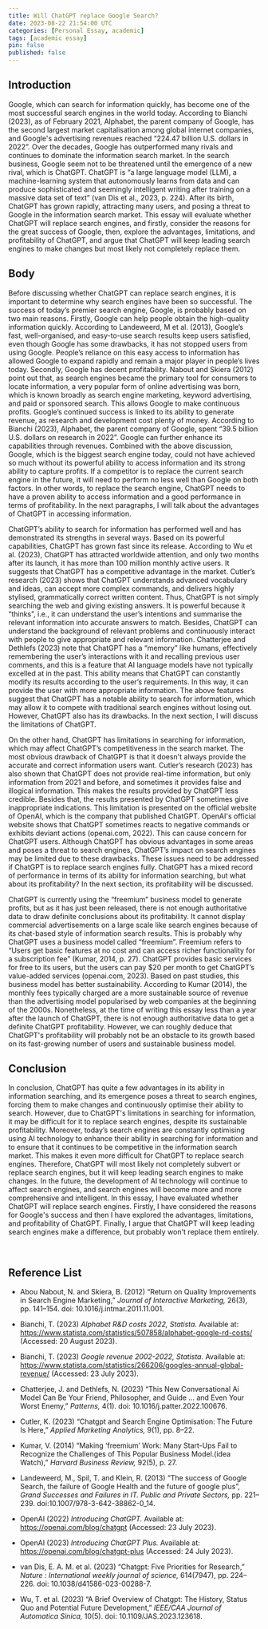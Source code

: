 ```yaml
---
title: Will ChatGPT replace Google Search?
date: 2023-08-22 21:54:00 UTC
categories: [Personal Essay, academic]
tags: [academic essay]
pin: false
published: false
---
```


## Introduction
Google, which can search for information quickly, has become one of the most successful search engines in the world today. According to Bianchi (2023), as of February 2021, Alphabet, the parent company of Google, has the second largest market capitalisation among global internet companies, and Google's advertising revenues reached “224.47 billion U.S. dollars in 2022”. Over the decades, Google has outperformed many rivals and continues to dominate the information search market.  In the search business, Google seem not to be threatened until the emergence of a new rival, which is ChatGPT. ChatGPT is “a large language model (LLM), a machine-learning system that autonomously learns from data and can produce sophisticated and seemingly intelligent writing after training on a massive data set of text” (van Dis et al., 2023, p. 224). After its birth, ChatGPT has grown rapidly, attracting many users, and posing a threat to Google in the information search market. This essay will evaluate whether ChatGPT will replace search engines, and firstly, consider the reasons for the great success of Google, then, explore the advantages, limitations, and profitability of ChatGPT, and argue that ChatGPT will keep leading search engines to make changes but most likely not completely replace them.

## Body
Before discussing whether ChatGPT can replace search engines, it is important to determine why search engines have been so successful. The success of today’s premier search engine, Google, is probably based on two main reasons. Firstly, Google can help people obtain the high-quality information quickly. According to Landeweerd, M et al. (2013), Google’s fast, well-organised, and easy-to-use search results keep users satisfied, even though Google has some drawbacks, it has not stopped users from using Google. People’s reliance on this easy access to information has allowed Google to expand rapidly and remain a major player in people’s lives today. Secondly, Google has decent profitability. Nabout and Skiera (2012) point out that, as search engines became the primary tool for consumers to locate information, a very popular form of online advertising was born, which is known broadly as search engine marketing, keyword advertising, and paid or sponsored search. This allows Google to make continuous profits. Google’s continued success is linked to its ability to generate revenue, as research and development cost plenty of money. According to Bianchi (2023), Alphabet, the parent company of Google, spent “39.5 billion U.S. dollars on research in 2022”. Google can further enhance its capabilities through revenues. Combined with the above discussion, Google, which is the biggest search engine today, could not have achieved so much without its powerful ability to access information and its strong ability to capture profits. If a competitor is to replace the current search engine in the future, it will need to perform no less well than Google on both factors. In other words, to replace the search engine, ChatGPT needs to have a proven ability to access information and a good performance in terms of profitability. In the next paragraphs, I will talk about the advantages of ChatGPT in accessing information.

ChatGPT’s ability to search for information has performed well and has demonstrated its strengths in several ways. Based on its powerful capabilities, ChatGPT has grown fast since its release. According to Wu et al. (2023), ChatGPT has attracted worldwide attention, and only two months after its launch, it has more than 100 million monthly active users. It suggests that ChatGPT has a competitive advantage in the market. Cutler’s research (2023) shows that ChatGPT understands advanced vocabulary and ideas, can accept more complex commands, and delivers highly stylised, grammatically correct written content. Thus, ChatGPT is not simply searching the web and giving existing answers. It is powerful because it “thinks”, i.e., it can understand the user’s intentions and summarise the relevant information into accurate answers to match. Besides, ChatGPT can understand the background of relevant problems and continuously interact with people to give appropriate and relevant information. Chatterjee and Dethlefs (2023) note that ChatGPT has a “memory” like humans, effectively remembering the user’s interactions with it and recalling previous user comments, and this is a feature that AI language models have not typically excelled at in the past. This ability means that ChatGPT can constantly modify its results according to the user’s requirements. In this way, it can provide the user with more appropriate information. The above features suggest that ChatGPT has a notable ability to search for information, which may allow it to compete with traditional search engines without losing out. However, ChatGPT also has its drawbacks. In the next section, I will discuss the limitations of ChatGPT.

On the other hand, ChatGPT has limitations in searching for information, which may affect ChatGPT’s competitiveness in the search market. The most obvious drawback of ChatGPT is that it doesn't always provide the accurate and correct information users want. Cutler’s research (2023) has also shown that ChatGPT does not provide real-time information, but only information from 2021 and before, and sometimes it provides false and illogical information. This makes the results provided by ChatGPT less credible. Besides that, the results presented by ChatGPT sometimes give inappropriate indications. This limitation is presented on the official website of OpenAI, which is the company that published ChatGPT. OpenAI's official website shows that ChatGPT sometimes reacts to negative commands or exhibits deviant actions (openai.com, 2022). This can cause concern for ChatGPT users. Although ChatGPT has obvious advantages in some areas and poses a threat to search engines, ChatGPT’s impact on search engines may be limited due to these drawbacks. These issues need to be addressed if ChatGPT is to replace search engines fully. ChatGPT has a mixed record of performance in terms of its ability for information searching, but what about its profitability? In the next section, its profitability will be discussed.

ChatGPT is currently using the “freemium” business model to generate profits, but as it has just been released, there is not enough authoritative data to draw definite conclusions about its profitability. It cannot display commercial advertisements on a large scale like search engines because of its chat-based style of information search results. This is probably why ChatGPT uses a business model called “freemium”. Freemium refers to “Users get basic features at no cost and can access richer functionality for a subscription fee” (Kumar, 2014, p. 27). ChatGPT provides basic services for free to its users, but the users can pay $20 per month to get ChatGPT’s value-added services (openai.com, 2023). Based on past studies, this business model has better sustainability. According to Kumar (2014), the monthly fees typically charged are a more sustainable source of revenue than the advertising model popularised by web companies at the beginning of the 2000s. Nonetheless, at the time of writing this essay less than a year after the launch of ChatGPT, there is not enough authoritative data to get a definite ChatGPT profitability. However, we can roughly deduce that ChatGPT's profitability will probably not be an obstacle to its growth based on its fast-growing number of users and sustainable business model.

## Conclusion
In conclusion, ChatGPT has quite a few advantages in its ability in information searching, and its emergence poses a threat to search engines, forcing them to make changes and continuously optimise their ability to search. However, due to ChatGPT's limitations in searching for information, it may be difficult for it to replace search engines, despite its sustainable profitability. Moreover, today’s search engines are constantly optimising using AI technology to enhance their ability in searching for information and to ensure that it continues to be competitive in the information search market. This makes it even more difficult for ChatGPT to replace search engines. Therefore, ChatGPT will most likely not completely subvert or replace search engines, but it will keep leading search engines to make changes. In the future, the development of AI technology will continue to affect search engines, and search engines will become more and more comprehensive and intelligent. In this essay, I have evaluated whether ChatGPT will replace search engines. Firstly, I have considered the reasons for Google's success and then I have explored the advantages, limitations, and profitability of ChatGPT. Finally, I argue that ChatGPT will keep leading search engines make a difference, but probably won't replace them entirely.

<br>

## Reference List

- Abou Nabout, N. and Skiera, B. (2012) “Return on Quality Improvements in Search Engine Marketing,” _Journal of Interactive Marketing,_ 26(3), pp. 141–154. doi: 10.1016/j.intmar.2011.11.001.

- Bianchi, T. (2023) _Alphabet R&D costs 2022, Statista._ Available at: https://www.statista.com/statistics/507858/alphabet-google-rd-costs/ (Accessed: 20 August 2023).

- Bianchi, T. (2023) _Google revenue 2002-2022, Statista._ Available at: https://www.statista.com/statistics/266206/googles-annual-global-revenue/ (Accessed: 23 July 2023).

- Chatterjee, J. and Dethlefs, N. (2023) “This New Conversational Ai Model Can Be Your Friend, Philosopher, and Guide ... and Even Your Worst Enemy,” _Patterns,_ 4(1). doi: 10.1016/j.patter.2022.100676.

- Cutler, K. (2023) “Chatgpt and Search Engine Optimisation: The Future Is Here,” _Applied Marketing Analytics,_ 9(1), pp. 8–22.

- Kumar, V. (2014) “Making ‘freemium’ Work: Many Start-Ups Fail to Recognize the Challenges of This Popular Business Model.(idea Watch),” _Harvard Business Review,_ 92(5), p. 27.

- Landeweerd, M., Spil, T. and Klein, R. (2013) “The success of Google Search, the failure of Google Health and the future of google plus”, _Grand Successes and Failures in IT. Public and Private Sectors,_ pp. 221–239. doi:10.1007/978-3-642-38862-0_14.

- OpenAI (2022) _Introducing ChatGPT._ Available at: https://openai.com/blog/chatgpt (Accessed: 23 July 2023).

- OpenAI (2023) _Introducing ChatGPT Plus._ Available at: https://openai.com/blog/chatgpt-plus (Accessed: 24 July 2023).

- van Dis, E. A. M. et al. (2023) “Chatgpt: Five Priorities for Research,” _Nature : International weekly journal of science,_ 614(7947), pp. 224–226. doi: 10.1038/d41586-023-00288-7.

- Wu, T. et al. (2023) “A Brief Overview of Chatgpt: The History, Status Quo and Potential Future Development,” _IEEE/CAA Journal of Automatica Sinica,_ 10(5). doi: 10.1109/JAS.2023.123618.
